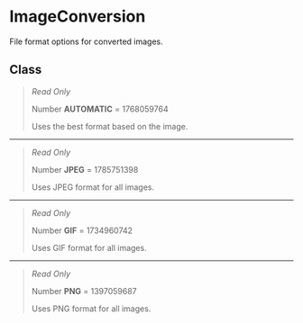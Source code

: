 # ImageConversion
File format options for converted images.

## Class
> *Read Only* 
> 
> Number **AUTOMATIC** = 1768059764
> 
> Uses the best format based on the image.
*** 
> *Read Only* 
> 
> Number **JPEG** = 1785751398
> 
> Uses JPEG format for all images.
*** 
> *Read Only* 
> 
> Number **GIF** = 1734960742
> 
> Uses GIF format for all images.
*** 
> *Read Only* 
> 
> Number **PNG** = 1397059687
> 
> Uses PNG format for all images.

